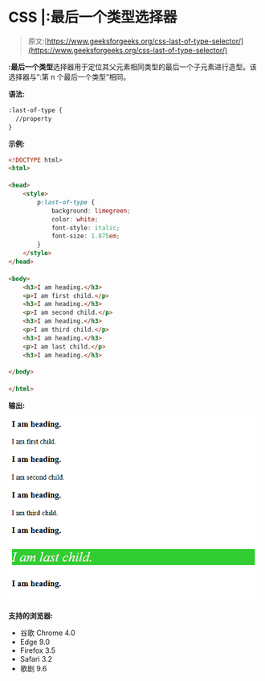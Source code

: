 # CSS |:最后一个类型选择器

> 原文:[https://www.geeksforgeeks.org/css-last-of-type-selector/](https://www.geeksforgeeks.org/css-last-of-type-selector/)

**:最后一个类型**选择器用于定位其父元素相同类型的最后一个子元素进行造型。该选择器与“:第 n 个最后一个类型”相同。

**语法:**

```html
:last-of-type {
  //property
}

```

**示例:**

```html
<!DOCTYPE html>
<html>

<head>
    <style>
        p:last-of-type {
            background: limegreen;
            color: white;
            font-style: italic;
            font-size: 1.875em;
        }
    </style>
</head>

<body>
    <h3>I am heading.</h3>
    <p>I am first child.</p>
    <h3>I am heading.</h3>
    <p>I am second child.</p>
    <h3>I am heading.</h3>
    <p>I am third child.</p>
    <h3>I am heading.</h3>
    <p>I am last child.</p>
    <h3>I am heading.</h3>

</body>

</html>
```

**输出:**
![](img/b1048a3a57ff3955924c2eeb105991c8.png)

**支持的浏览器:**

*   谷歌 Chrome 4.0
*   Edge 9.0
*   Firefox 3.5
*   Safari 3.2
*   歌剧 9.6